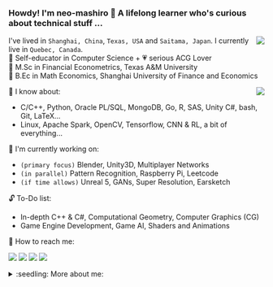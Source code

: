 <!--
**neo-mashiro/neo-mashiro** is a ✨ _special_ ✨ repository because its `README.md` (this file) appears on your GitHub profile.
-->

### Howdy! I'm neo-mashiro 👋 A lifelong learner who's curious about technical stuff ...

<!--<img src="https://raw.githubusercontent.com/neo-mashiro/neo-mashiro/master/support/title.png" width=40% height=40%> <img src="https://raw.githubusercontent.com/neo-mashiro/neo-mashiro/master/support/title2.jpg" width=40% height=40%>-->

<img align="right" src="https://github-readme-stats.vercel.app/api?username=neo-mashiro&show_icons=true&count_private=true&theme=buefy&hide=contribs&title_color=000000&custom_title=Summary%20Statistics"/>

I've lived in `Shanghai, China`, `Texas, USA` and `Saitama, Japan`. I currently live in `Quebec, Canada`.  
:lemon: Self-educator in Computer Science + :heartpulse: serious ACG Lover  
:melon: M.Sc in Financial Econometrics, Texas A&M University  
:grapes: B.Ec in Math Economics, Shanghai University of Finance and Economics

<img align="right" src="https://github-readme-stats.vercel.app/api/top-langs/?username=neo-mashiro&hide=Jupyter&theme=dark&langs_count=10"/>

:green_apple: I know about:
- C/C++, Python, Oracle PL/SQL, MongoDB, Go, R, SAS, Unity C#, bash, Git, LaTeX...
- Linux, Apache Spark, OpenCV, Tensorflow, CNN & RL, a bit of everything...

:palm_tree: I'm currently working on:
- `(primary focus)` Blender, Unity3D, Multiplayer Networks
- `(in parallel)` Pattern Recognition, Raspberry Pi, Leetcode
- `(if time allows)` Unreal 5, GANs, Super Resolution, Earsketch

:unlock: To-Do list:
- In-depth C++ & C#, Computational Geometry, Computer Graphics (CG)
- Game Engine Development, Game AI, Shaders and Animations

:tea: How to reach me:

<a href="https://github.com/neo-mashiro"><img src="https://img.shields.io/github/followers/neo-mashiro?label=Github&style=social"></a>
<a href="https://www.linkedin.com/in/wentao-lu-90125157"><img src="https://img.shields.io/badge/LinkedIn--_.svg?style=social&logo=linkedin"></a>
<a href="https://twitter.com/neo_mashiro"><img src="https://img.shields.io/twitter/follow/neo_mashiro?label=Twitter&style=social"></a>
<a href="https://www.zhihu.com/people/neo-mashiro"><img src="https://img.shields.io/badge/zhihu--_.svg?style=social&logo=zhihu"></a>

<details>
  <summary>:seedling: More about me:</summary>

..
> (English): I'm a self-educator in computer science who's enthusiastic about technical innovations. Despite the lack of background in CS, I'm constantly learning new stuff online where education resources abound. I previously majored in finance and econometrics (until 2014), used to be a restaurant waiter, cashier, delivery driver, financial advisor, and then made a career shift into the IT industry as a database engineer. I aspire to become an inquisitive, energetic computer specialist, data scientist or quantitative analyst with a solid foundation in both technical skills and industry domain expertise.

> (日本語): プロフをご覧いただき誠にありがとうございます！中国生まれ中国育ち、30代前半の呂と申します！経済学の卒業生で、前は金融企業で活躍していたのですが、開発のほうが好きなのでIT業界に転職しました。計算機科学専門ではありませんが、インタネットのおかげで毎日欠かさずに新たな知識と技術を独学しています。ただの趣味とは言え、やっぱり日々の努力を積み重ねていくことで、スキルアップをしていきたいなと思います。質問がありましたら何でも気軽に聞いてください、仲良くしてくれると嬉しいです、何卒よろしくお願いいたします！ちなみにアニメや音楽が大好き、特にARIAが一生推しです。

> (中文): 大家好，这里是数理学渣一枚，ACG爱好者，沧桑大叔脸伪90后。原经济相关专业毕业，大龄转行CS选手，目前利用空余零散时间自学CS充电中，望技术大牛和科班大神们轻虐，日常不定时在线，关于有意思的话题和技术欢迎私戳～ ₍ᐢ •⌄• ᐢ₎

..
</details>
